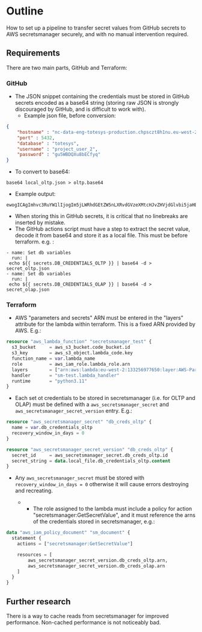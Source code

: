 # Outline

How to set up a pipeline to transfer secret values from GitHub secrets to AWS secretsmanager securely, and with no manual intervention required.

## Requirements

There are two main parts, GitHub and Terraform:

### GitHub

- The JSON snippet containing the credentials must be stored in GitHub secrets encoded as a base64 string (storing raw JSON is strongly discouraged by GitHub, and is difficult to work with).
  - Example json file, before conversion:

```json
{
    "hostname" : "nc-data-eng-totesys-production.chpsczt8h1nu.eu-west-2.rds.amazonaws.com",
    "port" : 5432,
    "database" : "totesys",
    "username" : "project_user_2",
    "password" : "gu5WBDQXu8bECfyq"
}
```

- To convert to base64:

```
base64 local_oltp.json > oltp.base64
```

- Example output:

```
ewogICAgImhvc3RuYW1lIjogIm5jLWRhdGEtZW5nLXRvdGVzeXMtcHJvZHVjdGlvbi5jaHBzY3p0OGgxbnUuZXUtd2VzdC0yLnJkcy5hbWF6b25hd3MuY29tIiwKICAgICJwb3J0IjogNTQzMiwKICAgICJkYXRhYmFzZSI6ICJ0b3Rlc3lzIiwKICAgICJ1c2VybmFtZSI6ICJwcm9qZWN0X3VzZXJfMiIsCiAgICAicGFzc3dvcmQiOiAiZ3U1V0JEUVh1OGJFQ2Z5cSIKfQ==
```

- When storing this in GitHub secrets, it is critical that no linebreaks are inserted by mistake.
- The GitHub actions script must have a step to extract the secret value, decode it from base64 and store it as a local file. This must be before terraform. e.g. :

```
- name: Set db variables
  run: |
 echo ${{ secrets.DB_CREDENTIALS_OLTP }} | base64 -d > secret_oltp.json
- name: Set db variables
  run: |
 echo ${{ secrets.DB_CREDENTIALS_OLAP }} | base64 -d > secret_olap.json
```

### Terraform

- AWS "parameters and secrets" ARN must be entered in the "layers" attribute for the lambda within terraform. This is a fixed ARN provided by AWS. E.g.:

```tf
resource "aws_lambda_function" "secretsmanager_test" {
  s3_bucket     = aws_s3_bucket.code_bucket.id
  s3_key        = aws_s3_object.lambda_code.key
  function_name = var.lambda_name
  role          = aws_iam_role.lambda_role.arn
  layers        = ["arn:aws:lambda:eu-west-2:133256977650:layer:AWS-Parameters-and-Secrets-Lambda-Extension:11"]
  handler       = "sm-test.lambda_handler"
  runtime       = "python3.11"
}
```

- Each set ot credentials to be stored in secretsmanager (i.e. for OLTP and OLAP) must be defined with a `aws_secretsmanager_secret` and `aws_secretsmanager_secret_version` entry. E.g.:

```tf
resource "aws_secretsmanager_secret" "db_creds_oltp" {
  name = var.db_credentials_oltp
  recovery_window_in_days = 0
}

resource "aws_secretsmanager_secret_version" "db_creds_oltp" {
  secret_id     = aws_secretsmanager_secret.db_creds_oltp.id
  secret_string = data.local_file.db_credentials_oltp.content
}
```

- Any `aws_secretsmanager_secret` must be stored with `recovery_window_in_days = 0` otherwise it will cause errors destroying and recreating.

  - - The role assigned to the lambda must include a policy for action "secretsmanager:GetSecretValue", and it must reference the arns of the credentials stored in secretsmanager, e.g.:

```tf
data "aws_iam_policy_document" "sm_document" {
  statement {
    actions = ["secretsmanager:GetSecretValue"]

    resources = [
        aws_secretsmanager_secret_version.db_creds_oltp.arn,
        aws_secretsmanager_secret_version.db_creds_olap.arn
    ]
  }
}
```

## Further research

There is a way to cache reads from secretsmanager for improved performance. Non-cached performance is not noticeably bad.

